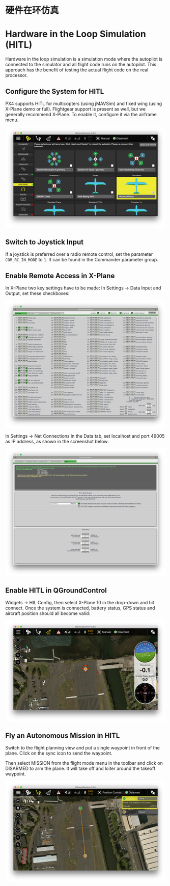 # 硬件在环仿真

# Hardware in the Loop Simulation (HITL)

Hardware in the loop simulation is a simulation mode where the autopilot is connected to the simulator and all flight code runs on the autopilot. This approach has the benefit of testing the actual flight code on the real processor.

## Configure the System for HITL

PX4 supports HITL for multicopters (using jMAVSim) and fixed wing (using X-Plane demo or full). Flightgear support is present as well, but we generally recommend X-Plane. To enable it, configure it via the airframe menu.

 ![qgc_hil_config](../pictures/gcs\qgc_hil_config.png)

## Switch to Joystick Input

If a joystick is preferred over a radio remote control, set the parameter `COM_RC_IN_MODE` to `1`. It can be found in the Commander parameter group.

## Enable Remote Access in X-Plane

In X-Plane two key settings have to be made: In Settings -> Data Input and Output, set these checkboxes:

 ![xplane_data_config](../pictures/gcs\xplane_data_config.png)

In Settings -> Net Connections in the Data tab, set localhost and port 49005 as IP address, as shown in the screenshot below:

 ![xplane_net_config](../pictures/gcs\xplane_net_config.png)

## Enable HITL in QGroundControl

Widgets -> HIL Config, then select X-Plane 10 in the drop-down and hit connect. Once the system is connected, battery status, GPS status and aircraft position should all become valid:

 ![qgc_sim_run](../pictures/gcs\qgc_sim_run.png)

## Fly an Autonomous Mission in HITL

Switch to the flight planning view and put a single waypoint in front of the plane. Click on the sync icon to send the waypoint.

Then select MISSION from the flight mode menu in the toolbar and click on DISARMED to arm the plane. It will take off and loiter around the takeoff waypoint.

 ![qgc_sim_mission](../pictures/gcs\qgc_sim_mission.png)